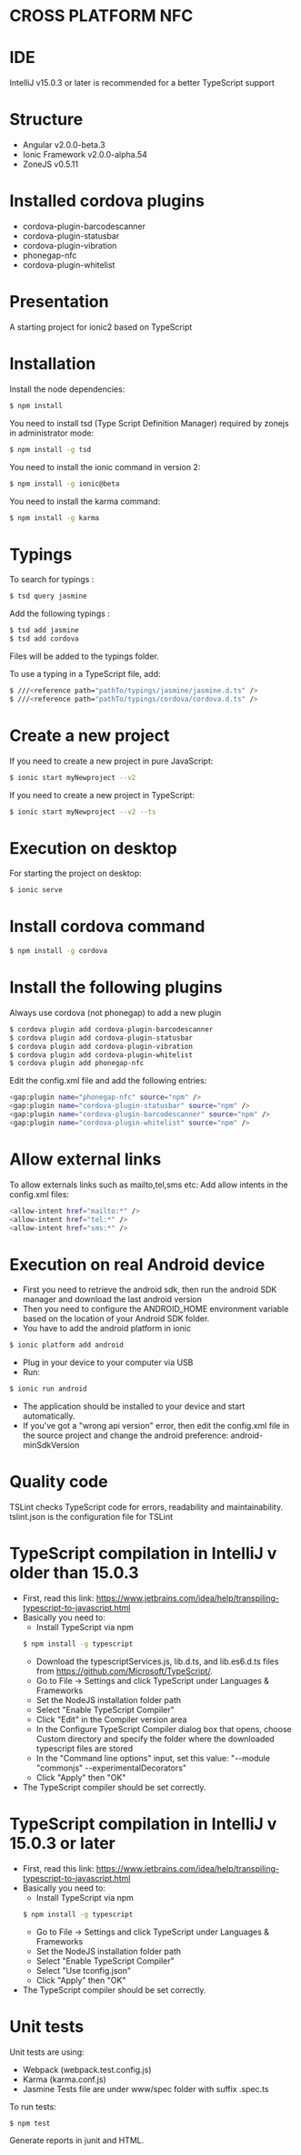 CROSS PLATFORM NFC
==========

# IDE
IntelliJ v15.0.3 or later is recommended for a better TypeScript support

# Structure
- Angular v2.0.0-beta.3
- Ionic Framework v2.0.0-alpha.54
- ZoneJS v0.5.11

# Installed cordova plugins
- cordova-plugin-barcodescanner
- cordova-plugin-statusbar
- cordova-plugin-vibration
- phonegap-nfc
- cordova-plugin-whitelist

# Presentation
A starting project for ionic2 based on TypeScript

# Installation
Install the node dependencies:
```bash
$ npm install
```
You need to install tsd (Type Script Definition Manager) required by zonejs in administrator mode:
```bash
$ npm install -g tsd
```
You need to install the ionic command in version 2:
```bash
$ npm install -g ionic@beta
```
You need to install the karma command:
```bash
$ npm install -g karma
```

# Typings
To search for typings :
```bash
$ tsd query jasmine
```

Add the following typings :
```bash
$ tsd add jasmine
$ tsd add cordova
```
Files will be added to the typings folder. 

To use a typing in a TypeScript file, add:
```bash
$ ///<reference path="pathTo/typings/jasmine/jasmine.d.ts" />
$ ///<reference path="pathTo/typings/cordova/cordova.d.ts" />
```

# Create a new project
If you need to create a new project in pure JavaScript:
```bash
$ ionic start myNewproject --v2
```

If you need to create a new project in TypeScript:
```bash
$ ionic start myNewproject --v2 --ts
```

# Execution on desktop
For starting the project on desktop:
```bash
$ ionic serve
```

# Install cordova command
```bash
$ npm install -g cordova
```

# Install the following plugins
Always use cordova (not phonegap) to add a new plugin
```bash
$ cordova plugin add cordova-plugin-barcodescanner
$ cordova plugin add cordova-plugin-statusbar
$ cordova plugin add cordova-plugin-vibration
$ cordova plugin add cordova-plugin-whitelist
$ cordova plugin add phonegap-nfc
```

Edit the config.xml file and add the following entries:
```bash
<gap:plugin name="phonegap-nfc" source="npm" />
<gap:plugin name="cordova-plugin-statusbar" source="npm" />
<gap:plugin name="cordova-plugin-barcodescanner" source="npm" />
<gap:plugin name="cordova-plugin-whitelist" source="npm" />
```

# Allow external links
To allow externals links such as mailto,tel,sms etc:
Add allow intents in the config.xml files:
```bash
<allow-intent href="mailto:*" />
<allow-intent href="tel:*" />
<allow-intent href="sms:*" />
```

# Execution on real Android device
- First you need to retrieve the android sdk, then run the android SDK manager and download the last android version
- Then you need to configure the ANDROID_HOME environment variable based on the location of your Android SDK folder.
- You have to add the android platform in ionic
```bash
$ ionic platform add android
```
- Plug in your device to your computer via USB
- Run: 
```bash
$ ionic run android
```
- The application should be installed to your device and start automatically.
- If you've got a "wrong api version" error, then edit the config.xml file in the source project and change 
the android preference: android-minSdkVersion

# Quality code
TSLint checks TypeScript code for errors, readability and maintainability.
tslint.json is the configuration file for TSLint

# TypeScript compilation in IntelliJ v older than 15.0.3
- First, read this link: https://www.jetbrains.com/idea/help/transpiling-typescript-to-javascript.html
- Basically you need to:
    - Install TypeScript via npm
    ```bash
    $ npm install -g typescript 
    ```
    - Download the typescriptServices.js, lib.d.ts, and lib.es6.d.ts files from https://github.com/Microsoft/TypeScript/.
    - Go to File -> Settings and click TypeScript under Languages & Frameworks
    - Set the NodeJS installation folder path
    - Select "Enable TypeScript Compiler"
    - Click "Edit" in the Compiler version area
    - In the Configure TypeScript Compiler dialog box that opens, choose Custom directory and specify the folder 
    where the downloaded typescript files are stored
    - In the "Command line options" input, set this value: "--module "commonjs" --experimentalDecorators"
    - Click "Apply" then "OK"
- The TypeScript compiler should be set correctly.

# TypeScript compilation in IntelliJ v 15.0.3 or later
- First, read this link: https://www.jetbrains.com/idea/help/transpiling-typescript-to-javascript.html
- Basically you need to:
    - Install TypeScript via npm
    ```bash
    $ npm install -g typescript 
    ```
    - Go to File -> Settings and click TypeScript under Languages & Frameworks
    - Set the NodeJS installation folder path
    - Select "Enable TypeScript Compiler"
    - Select "Use tconfig.json"
    - Click "Apply" then "OK"
- The TypeScript compiler should be set correctly.

# Unit tests
Unit tests are using:
- Webpack (webpack.test.config.js)
- Karma (karma.conf.js)
- Jasmine
Tests file are under www/spec folder with suffix .spec.ts

To run tests: 
```bash
$ npm test
```
Generate reports in junit and HTML.